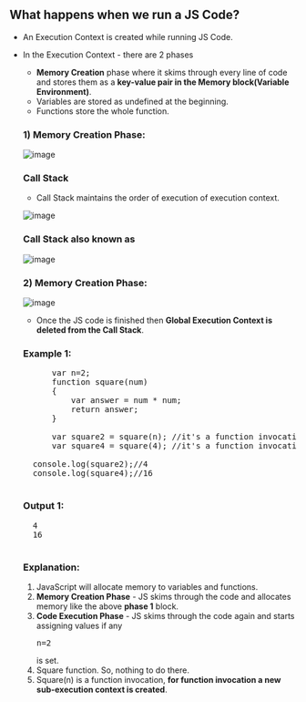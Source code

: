 ## What happens when we run a JS Code?

- An Execution Context is created while running JS Code.
- In the Execution Context - there are 2 phases
	- **Memory Creation** phase where it skims through every line of code and stores them as a **key-value pair in the Memory block(Variable Environment)**.
	- Variables are stored as undefined at the beginning.
	- Functions store the whole function.

   ### 1) Memory Creation Phase:
   ![image](https://github.com/ReddyDivya/rd-namaste-javaScript/assets/34181144/117b999f-2675-460f-9e90-94995cff6af6)

   ### Call Stack

    - Call Stack maintains the order of execution of execution context.
  
    ![image](https://github.com/ReddyDivya/rd-namaste-javaScript/assets/34181144/1fc853fc-cf9f-481f-8ab3-613512856c7f)

   ###  Call Stack also known as
    ![image](https://github.com/ReddyDivya/rd-namaste-javaScript/assets/34181144/ad97ccfd-f537-4d89-96fc-7c5e8d87a203)

   ### 2) Memory Creation Phase:
    ![image](https://github.com/ReddyDivya/rd-namaste-javaScript/assets/34181144/efeaa276-a413-4190-b740-f8f9c543a568)

    - Once the JS code is finished then **Global Execution Context is deleted from the Call Stack**.

   ### Example 1:
    <pre>
        var n=2;
        function square(num)
        {
            var answer = num * num;
            return answer;
        }

        var square2 = square(n); //it's a function invocation and n is an argument
        var square4 = square(4); //it's a function invocation - **for function invocation a new sub-execution context is created**.

	console.log(square2);//4
	console.log(square4);//16
    </pre>

    ### Output 1:
    <pre>
	4
	16
    </pre>
    
   ### Explanation:
    1) JavaScript will allocate memory to variables and functions.
    2) **Memory Creation Phase** - JS skims through the code and allocates memory like the above **phase 1** block.
    3) **Code Execution Phase** - JS skims through the code again and starts assigning values if any <pre>n=2</pre> is set.
    4) Square function. So, nothing to do there.
    5) Square(n) is a function invocation, **for function invocation a new sub-execution context is created**.
  
   

  

